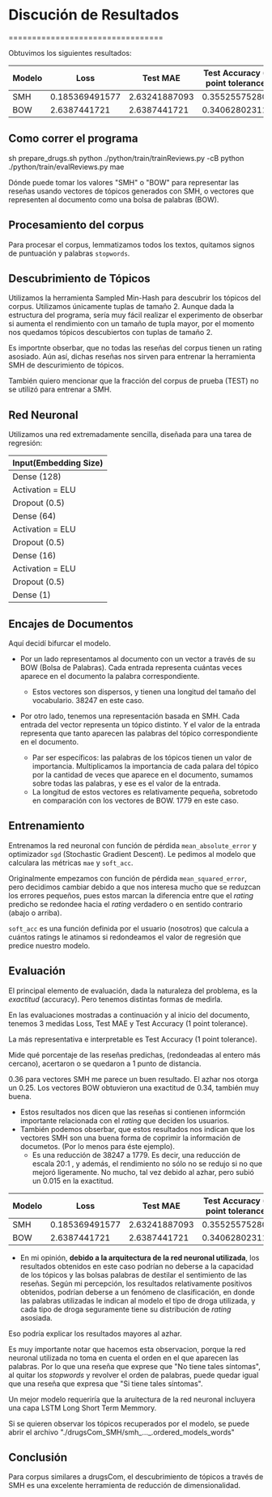 # Discución de Resultados
=================================

Obtuvimos los siguientes resultados:

|Modelo| Loss |Test MAE | Test Accuracy (1 point tolerance)|
|--|--|--|--|
|SMH|0.185369491577|2.63241887093|0.355255752802|
|BOW|2.6387441721  |2.6387441721 |0.340628023113|



## Como correr el programa

sh prepare_drugs.sh
python ./python/train/trainReviews.py <emb> -cB
python ./python/train/evalReviews.py <emb> mae


Dónde <emb> puede tomar los valores "SMH" o "BOW" para representar las reseñas usando vectores de tópicos generados con SMH, o vectores que representen al documento como una bolsa de palabras (BOW).

## Procesamiento del corpus

Para procesar el corpus, lemmatizamos todos los textos, quitamos signos de puntuación y palabras `stopwords`.

## Descubrimiento de Tópicos

Utilizamos la herramienta Sampled Min-Hash para descubrir los tópicos del corpus. Utilizamos únicamente tuplas de tamaño 2. Aunque dada la estructura del programa, sería muy fácil realizar el experimento de obserbar si aumenta el rendimiento con un tamaño de tupla mayor, por el momento nos quedamos tópicos descubiertos con tuplas de tamaño 2.

Es importnte obserbar, que no todas las reseñas del corpus tienen un rating asosiado. Aún así, dichas reseñas nos sirven para entrenar la herramienta SMH de descurimiento de tópicos.

También quiero mencionar que la fracción del corpus de prueba (TEST) no se utilizó para entrenar a SMH.

## Red Neuronal

Utilizamos una red extremadamente sencilla, diseñada para una tarea de regresión:

|Input(Embedding Size)|
|--|
|Dense (128)|
|Activation = ELU|
|Dropout (0.5)|
|Dense (64)|
|Activation = ELU|
|Dropout (0.5)|
|Dense (16)|
|Activation = ELU|
|Dropout (0.5)|
|Dense (1)|


## Encajes de Documentos

Aquí decidí bifurcar el modelo.

* Por un lado representamos al documento con un vector a través de su BOW (Bolsa de Palabras). Cada entrada representa cuántas veces aparece en el documento la palabra correspondiente. 
	* Estos vectores son dispersos, y tienen una longitud del tamaño del vocabulario. 38247 en este caso.

* Por otro lado, tenemos una representación basada en SMH. Cada entrada del vector representa un tópico distinto. Y el valor de la entrada representa que tanto aparecen las palabras del tópico correspondiente en el documento. 
	* Par ser específicos: las palabras de los tópicos tienen un valor de importancia. Multiplicamos la importancia de cada palara del tópico por la cantidad de veces que aparece en el documento, sumamos sobre todas las palabras, y ese es el valor de la entrada. 
	* La longitud de estos vectores es relativamente pequeña, sobretodo en comparación con los vectores de BOW. 1779 en este caso.

## Entrenamiento

Entrenamos la red neuronal con función de pérdida `mean_absolute_error` y optimizador `sgd` (Stochastic Gradient Descent). Le pedimos al modelo que calculara las métricas `mae` y `soft_acc`.

Originalmente empezamos con función de pérdida `mean_squared_error`, pero decidimos cambiar debido a que nos interesa mucho que se reduzcan los errores pequeños, pues estos marcan la diferencia entre que el *rating* predicho se redondee hacia el *rating* verdadero o en sentido contrario (abajo o arriba).

`soft_acc` es una función definida por el usuario (nosotros) que calcula a cuántos ratings le atinamos si redondeamos el valor de regresión que predice nuestro modelo.


## Evaluación

El principal elemento de evaluación, dada la naturaleza del problema, es la *exactitud* (accuracy). Pero tenemos distintas formas de medirla.

En las evaluaciones mostradas a continuación y al inicio del documento, tenemos 3 medidas Loss, Test MAE y Test Accuracy (1 point tolerance). 

La más representativa e interpretable es Test Accuracy (1 point tolerance).

Mide qué porcentaje de las reseñas predichas, (redondeadas al entero más cercano), acertaron o se quedaron a 1 punto de distancia.

0.36 para vectores SMH me parece un buen resultado.
El azhar nos otorga un 0.25.
Los vectores BOW obtuvieron una exactitud de 0.34, también muy buena.


* Estos resultados nos dicen que las reseñas si contienen informción importante relacionada con el *rating* que deciden los usuarios.
* También podemos obserbar, que estos resultados nos indican que los vectores SMH son una buena forma de coprimir la información de documetos. (Por lo menos para éste ejemplo). 
	* Es una reducción de 38247 a 1779. Es decir, una reducción de escala 20:1 , y además, el rendimiento no sólo no se redujo si no que mejoró ligeramente. No mucho, tal vez debido al azhar, pero subió un 0.015 en la exactitud.



|Modelo| Loss |Test MAE | Test Accuracy (1 point tolerance)|
|--|--|--|--|
|SMH|0.185369491577|2.63241887093|0.355255752802|
|BOW|2.6387441721  |2.6387441721 |0.340628023113|


* En mi opinión, **debido a la arquitectura de la red neuronal utilizada**, los resultados obtenidos en este caso podrían no deberse a la capacidad de los tópicos y las bolsas palabras de destilar el sentimiento de las reseñas. Según mi percepción, los resultados relativamente positivos obtenidos, podrían deberse a un fenómeno de clasificación, en donde las palabras utilizadas le indican al modelo el típo de droga utilizada, y cada tipo de droga seguramente tiene su distribución de _rating_ asosiada. 

Eso podría explicar los resultados mayores al azhar.

Es muy importante notar que hacemos esta observacion, porque la red neuronal utilizada no toma en cuenta el orden en el que aparecen las palabras. Por lo que una reseña que exprese que "No tiene tales síntomas", al quitar los _stopwords_ y revolver el orden de palabras, puede quedar igual que una reseña que expresa que "Si tiene tales síntomas".

Un mejor modelo requeriría que la aruitectura de la red neuronal incluyera una capa LSTM Long Short Term Memmory.

Si se quieren observar los tópicos recuperados por el modelo, se puede abrir el archivo "./drugsCom_SMH/smh\_...\_.ordered_models_words"


## Conclusión

Para corpus similares a drugsCom, el descubrimiento de tópicos a través de SMH es una excelente herramienta de reducción de dimensionalidad.

